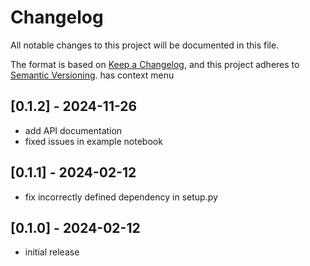 # Changelog
All notable changes to this project will be documented in this file.

The format is based on [Keep a Changelog](https://keepachangelog.com/en/1.0.0/),
and this project adheres to [Semantic Versioning](https://semver.org/spec/v2.0.0.html).
has context menu

## [0.1.2] - 2024-11-26

* add API documentation
* fixed issues in example notebook

## [0.1.1] - 2024-02-12

* fix incorrectly defined dependency in setup.py

## [0.1.0] - 2024-02-12

* initial release
